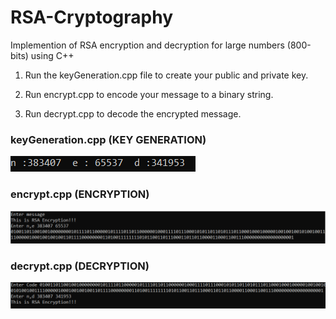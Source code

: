 # RSA-Cryptography
Implemention of RSA encryption and decryption for large numbers (800-bits) using C++

1. Run the keyGeneration.cpp file to create your public and private key.

2. Run encrypt.cpp to encode your message to a binary string.

3. Run decrypt.cpp to decode the encrypted message.

<h3>keyGeneration.cpp (KEY GENERATION)</h3>

![Key Generation](/Screenshots/1.png?raw=true "keyGenration.cpp")

<h3>encrypt.cpp (ENCRYPTION)</h3>

![Encryption](/Screenshots/2.png?raw=true "encrypt.cpp")

<h3>decrypt.cpp (DECRYPTION)</h3>

![Decryption](/Screenshots/3.png?raw=true "decrypt.cpp")